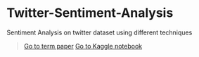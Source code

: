 # Twitter-Sentiment-Analysis
Sentiment Analysis on twitter dataset using different techniques
> [Go to term paper](https://www.overleaf.com/read/ggbxzpgbwhct)
> [Go to Kaggle notebook](https://www.kaggle.com/aayush349/twitter-sentiment-analysis)
